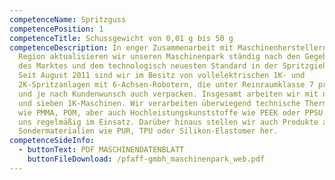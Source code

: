 ```yaml
---
competenceName: Spritzguss
competencePosition: 1
competenceTitle: Schussgewicht von 0,01 g bis 50 g
competenceDescription: In enger Zusammenarbeit mit Maschinenherstellern aus der
  Region aktualisieren wir unseren Maschinenpark ständig nach den Gegebenheiten
  des Marktes und dem technologisch neuesten Standard in der Spritzgießtechnik.
  Seit August 2011 sind wir im Besitz von vollelektrischen 1K- und
  2K-Spritzanlagen mit 6-Achsen-Robotern, die unter Reinraumklasse 7 produzieren
  und je nach Kundenwunsch auch verpacken. Insgesamt arbeiten wir mit neun 2K
  und sieben 1K-Maschinen. Wir verarbeiten überwiegend technische Thermoplaste
  wie PMMA, POM, aber auch Hochleistungskunststoffe wie PEEK oder PPSU sind bei
  uns regelmäßig im Einsatz. Darüber hinaus stellen wir auch Produkte aus
  Sondermaterialien wie PUR, TPU oder Silikon-Elastomer her.
competenceSideInfo:
  - buttonText: PDF MASCHINENDATENBLATT
    buttonFileDownload: /pfaff-gmbh_maschinenpark_web.pdf
---
```

